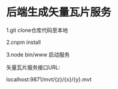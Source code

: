 # 后端生成矢量瓦片服务

1.git clone仓库代码至本地

2.cnpm install

3.node bin/www 启动服务

矢量瓦片服务接口URL:

localhost:9871/mvt/{z}/{x}/{y}.mvt

